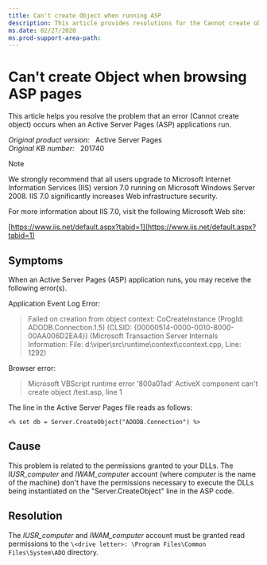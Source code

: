 ```yaml
---
title: Can't create Object when running ASP
description: This article provides resolutions for the Cannot create object error that occurs when APS applications run.
ms.date: 02/27/2020
ms.prod-support-area-path:
---
```

# Can't create Object when browsing ASP pages

This article helps you resolve the problem that an error (Cannot create object) occurs when an Active Server Pages (ASP) applications run.

_Original product version:_ &nbsp; Active Server Pages  
_Original KB number:_ &nbsp; 201740

> [!NOTE]
> We strongly recommend that all users upgrade to Microsoft Internet Information Services (IIS) version 7.0 running on Microsoft Windows Server 2008. IIS 7.0 significantly increases Web infrastructure security.
>
> For more information about IIS 7.0, visit the following Microsoft Web site:
>
> [https://www.iis.net/default.aspx?tabid=1](https://www.iis.net/default.aspx?tabid=1)

## Symptoms

When an Active Server Pages (ASP) application runs, you may receive the following error(s).

Application Event Log Error:

> Failed on creation from object context: CoCreateInstance (ProgId: ADODB.Connection.1.5) (CLSID: {00000514-0000-0010-8000-00AA006D2EA4}) (Microsoft Transaction Server Internals Information: File: d:\viper\src\runtime\context\ccontext.cpp, Line: 1292)

Browser error:

> Microsoft VBScript runtime error '800a01ad' ActiveX component can't create object /test.asp, line 1

The line in the Active Server Pages file reads as follows:

```vbscript
<% set db = Server.CreateObject("ADODB.Connection") %>
```

## Cause

This problem is related to the permissions granted to your DLLs. The *IUSR_computer* and *IWAM_computer* account (where
*computer* is the name of the machine) don't have the permissions necessary to execute the DLLs being instantiated on the "Server.CreateObject" line in the ASP code.

## Resolution

The *IUSR_computer* and *IWAM_computer* account must be granted read permissions to the `\<drive letter>: \Program Files\Common Files\System\ADO` directory.
